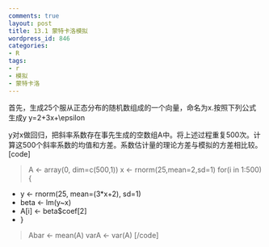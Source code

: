 ```yaml
---
comments: true
layout: post
title: 13.1 蒙特卡洛模拟
wordpress_id: 846
categories:
- R
tags:
- r
- 模拟
- 蒙特卡洛
---
```


首先，生成25个服从正态分布的随机数组成的一个向量，命名为x.按照下列公式生成y
y=2+3x+\epsilon 

y对x做回归，把斜率系数存在事先生成的空数组A中。将上述过程重复500次。计算这500个斜率系数的均值和方差。系数估计量的理论方差与模拟的方差相比较。
[code]
>A <- array(0, dim=c(500,1))
>x <- rnorm(25,mean=2,sd=1)
>for(i in 1:500){
+ y <- rnorm(25, mean=(3*x+2), sd=1)
+ beta <- lm(y~x)
+ A[i] <- beta$coef[2]
+ }
>Abar <- mean(A)
>varA <- var(A)
[/code] 
